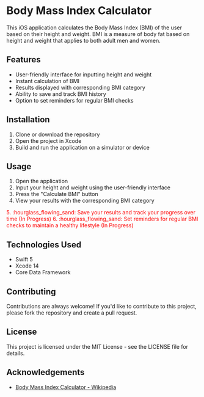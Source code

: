 
# Body Mass Index Calculator

This iOS application calculates the Body Mass Index (BMI) of the user based on their height and weight. BMI is a measure of body fat based on height and weight that applies to both adult men and women.

## Features

- User-friendly interface for inputting height and weight
- Instant calculation of BMI
- Results displayed with corresponding BMI category
- Ability to save and track BMI history
- Option to set reminders for regular BMI checks

## Installation

1. Clone or download the repository
2. Open the project in Xcode
3. Build and run the application on a simulator or device

## Usage

1. Open the application
2. Input your height and weight using the user-friendly interface
3. Press the "Calculate BMI" button
4. View your results with the corresponding BMI category
<span style="color:red">
5. :hourglass_flowing_sand: Save your results and track your progress over time (In Progress)
6. :hourglass_flowing_sand: Set reminders for regular BMI checks to maintain a healthy lifestyle (In Progress)
</span>

## Technologies Used

- Swift 5
- Xcode 14
- Core Data Framework

## Contributing

Contributions are always welcome! If you'd like to contribute to this project, please fork the repository and create a pull request.

## License

This project is licensed under the MIT License - see the LICENSE file for details.

## Acknowledgements

- [Body Mass Index Calculator - Wikipedia](https://en.wikipedia.org/wiki/Body_mass_index)
